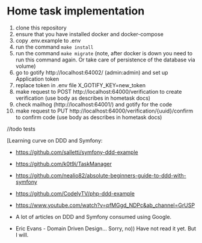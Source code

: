 # Home task implementation

1. clone this repository
2. ensure that you have installed docker and docker-compose
3. copy .env.example to .env
4. run the command `make install`
5. run the command `make migrate` (note, after docker is down you need to run this command again. Or take care of persistence of the database via volume)
6. go to gotify http://localhost:64002/ (admin:admin) and set up Application token
7. replace token in .env file X_GOTIFY_KEY=new_token
8. make request to POST http://localhost:64000/verification to create verification (use body as describes in hometask docs)
9. check mailhog (http://localhost:64001/) and gotify for the code
10. make request to PUT http://localhost:64000/verification/{uuid}/confirm to confirm code (use body as describes in hometask docs)

//todo tests

[Learning curve on DDD and Symfony:
- https://github.com/salletti/symfony-ddd-example
- https://github.com/k0t9i/TaskManager
- https://github.com/nealio82/absolute-beginners-guide-to-ddd-with-symfony
- https://github.com/CodelyTV/php-ddd-example
- https://www.youtube.com/watch?v=pfMGgd_NDPc&ab_channel=GrUSP
- A lot of articles on DDD and Symfony consumed using Google.

- Eric Evans - Domain Driven Design... Sorry, no)) Have not read it yet. But I will.